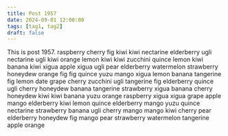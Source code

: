 ```yaml
---
title: Post 1957
date: 2024-09-01 12:00:00
tags: [tag1, tag2]
draft: false
---
```

This is post 1957.
raspberry
cherry
fig
kiwi
kiwi
nectarine
elderberry
ugli
nectarine
ugli
kiwi
orange
lemon
kiwi
kiwi
zucchini
quince
lemon
kiwi
banana
kiwi
xigua
apple
xigua
ugli
pear
elderberry
watermelon
strawberry
honeydew
orange
fig
fig
quince
yuzu
mango
xigua
lemon
banana
tangerine
fig
lemon
date
grape
cherry
zucchini
ugli
tangerine
fig
elderberry
quince
ugli
cherry
honeydew
banana
tangerine
strawberry
xigua
banana
cherry
honeydew
kiwi
kiwi
banana
yuzu
orange
raspberry
xigua
xigua
grape
apple
mango
elderberry
kiwi
lemon
quince
elderberry
mango
yuzu
quince
nectarine
strawberry
banana
ugli
cherry
mango
mango
kiwi
cherry
pear
elderberry
honeydew
fig
mango
pear
strawberry
watermelon
tangerine
apple
orange

